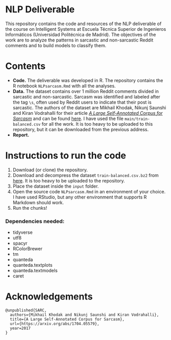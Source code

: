 # NLP Deliverable
This repository contains the code and resources of the NLP deliverable of the course on Intelligent Systems at Escuela Técnica Superior de Ingenieros Informáticos (Universidad Politécnica de Madrid). The objectives of the work are to analyze the patterns in sarcastic and non-sarcastic Reddit comments and to build models to classify them. 

# Contents
- **Code.** The deliverable was developed in R. The repository contains the R notebook `NLPsarcasm.Rmd` with all the analyses.
- **Data.** The dataset contains over 1 million Reddit comments divided in sarcastic and non-sarcastic. Sarcasm was identified and labeled after the tag `\s`, often used by Reddit users to indicate that their post is sarcastic. The authors of the dataset are Mikhail Khodak, Nikunj Saunshi and Kiran Vodrahalli for their article [*A Large Self-Annotated Corpus for Sarcasm*](https://arxiv.org/abs/1704.05579) and can be found [here](https://nlp.cs.princeton.edu/SARC/0.0/). I have used the file `main/train-balanced.csv` for all the work. It is too heavy to be uploaded to this repository, but it can be downloaded from the previous address.
- **Report.**

# Instructions to run the code
1. Download (or clone) the repository.
2. Download and decompress the dataset `train-balanced.csv.bz2` from [here](https://nlp.cs.princeton.edu/SARC/0.0/main/). It is too heavy to be uploaded to the repository.
3. Place the dataset inside the `input` folder.
4. Open the source code `NLPsarcasm.Rmd` in an environment of your choice. I have used RStudio, but any other environment that supports R Markdown should work. 
5. Run the chunks!

### Dependencies needed:
- tidyverse
- utf8
- spacyr
- RColorBrewer
- tm
- quanteda
- quanteda.textplots
- quanteda.textmodels
- caret

# Acknowledgements
~~~
@unpublished{SARC,
  authors={Mikhail Khodak and Nikunj Saunshi and Kiran Vodrahalli},
  title={A Large Self-Annotated Corpus for Sarcasm},
  url={https://arxiv.org/abs/1704.05579},
  year=2017
}
~~~

